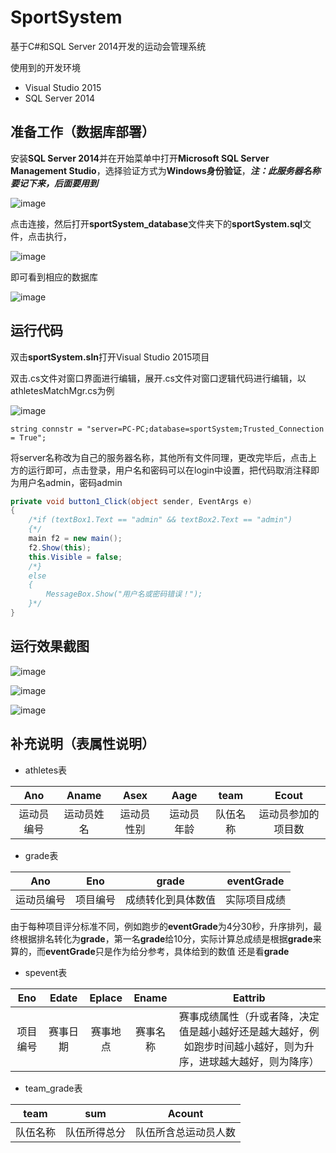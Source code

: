 # SportSystem

基于C#和SQL Server 2014开发的运动会管理系统

使用到的开发环境

- Visual Studio 2015
- SQL Server 2014

## 准备工作（数据库部署）

安装**SQL Server 2014**并在开始菜单中打开**Microsoft SQL Server Management Studio**，选择验证方式为**Windows身份验证**，***注：此服务器名称要记下来，后面要用到***



![image](https://user-images.githubusercontent.com/33719641/172337720-b79bddba-bcea-42f5-88c4-11551351b35d.png)



点击连接，然后打开**sportSystem_database**文件夹下的**sportSystem.sql**文件，点击执行，



![image](https://user-images.githubusercontent.com/33719641/172338889-2bfcbf4e-95cb-4c53-9809-71d88a8c80a3.png)



即可看到相应的数据库



![image](https://user-images.githubusercontent.com/33719641/172339236-1dadf266-7cb5-4b04-a4ba-b4493be1d26d.png)



## 运行代码

双击**sportSystem.sln**打开Visual Studio 2015项目

双击.cs文件对窗口界面进行编辑，展开.cs文件对窗口逻辑代码进行编辑，以athletesMatchMgr.cs为例



![image](https://user-images.githubusercontent.com/33719641/172341448-19f1cc47-63a6-47d0-962c-866d46efa93d.png)





`string connstr = "server=PC-PC;database=sportSystem;Trusted_Connection = True";`



将server名称改为自己的服务器名称，其他所有文件同理，更改完毕后，点击上方的运行即可，点击登录，用户名和密码可以在login中设置，把代码取消注释即为用户名admin，密码admin

```c#
private void button1_Click(object sender, EventArgs e)
{
	/*if (textBox1.Text == "admin" && textBox2.Text == "admin")
	{*/
	main f2 = new main();
	f2.Show(this);
	this.Visible = false;
	/*}
	else
	{
		MessageBox.Show("用户名或密码错误！");
	}*/
}
```

## 运行效果截图

![image](https://user-images.githubusercontent.com/33719641/172344250-38588b4a-f0b7-4e98-8411-f59fb69d61d7.png)



![image](https://user-images.githubusercontent.com/33719641/172344405-bcef78f0-8887-40d6-9728-839fe32a1a71.png)

![image](https://user-images.githubusercontent.com/33719641/172345034-a95ff9e4-528c-47cc-8fcf-768ca1646ad1.png)

## 补充说明（表属性说明）

- athletes表

|    Ano     |   Aname    |    Asex    |    Aage    |   team   |       Ecout        |
| :--------: | :--------: | :--------: | :--------: | :------: | :----------------: |
| 运动员编号 | 运动员姓名 | 运动员性别 | 运动员年龄 | 队伍名称 | 运动员参加的项目数 |

- grade表

|    Ano     |   Eno    |       grade        |  eventGrade  |
| :--------: | :------: | :----------------: | :----------: |
| 运动员编号 | 项目编号 | 成绩转化到具体数值 | 实际项目成绩 |

由于每种项目评分标准不同，例如跑步的**eventGrade**为4分30秒，升序排列，最终根据排名转化为**grade**，第一名**grade**给10分，实际计算总成绩是根据**grade**来算的，而**eventGrade**只是作为给分参考，具体给到的数值 还是看**grade**

- spevent表

|   Eno    |  Edate   |  Eplace  |  Ename   |                           Eattrib                            |
| :------: | :------: | :------: | :------: | :----------------------------------------------------------: |
| 项目编号 | 赛事日期 | 赛事地点 | 赛事名称 | 赛事成绩属性（升或者降，决定值是越小越好还是越大越好，例如跑步时间越小越好，则为升序，进球越大越好，则为降序） |

- team_grade表

|   team   |     sum      |        Acount        |
| :------: | :----------: | :------------------: |
| 队伍名称 | 队伍所得总分 | 队伍所含总运动员人数 |

